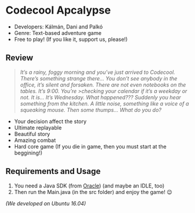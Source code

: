 # Codecool Apcalypse

* Developers: Kálmán, Dani and Palkó
* Genre: Text-based adventure game
* Free to play! (If you like it, support us, please!)

## Review

>*It’s a rainy, foggy morning and you’ve just arrived to Codecool. There’s something strange there…
>You don’t see anybody in the office, it’s silent and forsaken. There are not even notebooks on the tables. It’s 9:00. You’re >checking your calendar if it’s a weekday or not. It is… It’s Wednesday.
>What happened???
>Suddenly you hear something from the kitchen. A little noise, something like a voice of a squeaking  mouse. Then some thumps…
>What do you do?*

* Your decision affect the story
* Ultimate replayable
* Beautiful story
* Amazing combat
* Hard core game (If you die in game, then you must start at the beggining!)

## Requirements and Usage
1. You need a Java SDK (from [Oracle](https://www.oracle.com)) (and maybe an IDLE, too)
2. Then run the Main.java (in the src folder) and enjoy the game! :wink:

_(We developed on Ubuntu 16.04)_

